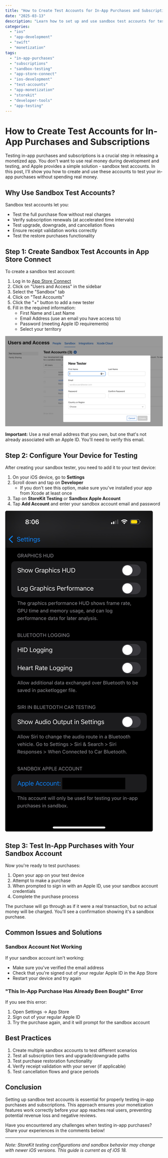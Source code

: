```yaml
---
title: "How to Create Test Accounts for In-App Purchases and Subscriptions"
date: "2025-03-13"
description: "Learn how to set up and use sandbox test accounts for testing in-app purchases and subscriptions in your iOS apps without real money. Step-by-step guide for app developers."
categories: 
  - "ios"
  - "app-development"
  - "swift"
  - "monetization"
tags: 
  - "in-app-purchases"
  - "subscriptions"
  - "sandbox-testing"
  - "app-store-connect"
  - "ios-development"
  - "test-accounts"
  - "app-monetization"
  - "storekit"
  - "developer-tools"
  - "app-testing"
---
```


# How to Create Test Accounts for In-App Purchases and Subscriptions

Testing in-app purchases and subscriptions is a crucial step in releasing a monetized app. You don't want to use real money during development and testing, and Apple provides a simple solution - sandbox test accounts. In this post, I'll show you how to create and use these accounts to test your in-app purchases without spending real money.

## Why Use Sandbox Test Accounts?

Sandbox test accounts let you:

- Test the full purchase flow without real charges
- Verify subscription renewals (at accelerated time intervals)
- Test upgrade, downgrade, and cancellation flows
- Ensure receipt validation works correctly
- Test the restore purchases functionality

## Step 1: Create Sandbox Test Accounts in App Store Connect

To create a sandbox test account:

1. Log in to [App Store Connect](https://appstoreconnect.apple.com/)
2. Click on "Users and Access" in the sidebar
3. Select the "Sandbox" tab
4. Click on "Test Accounts"
5. Click the "+" button to add a new tester
6. Fill in the required information:
   - First Name and Last Name
   - Email Address (use an email you have access to)
   - Password (meeting Apple ID requirements)
   - Select your territory

![App Store Connect Sandbox Test Account Creation](/assets/images/sandbox-test-account-creation.jpg)

**Important:** Use a real email address that you own, but one that's not already associated with an Apple ID. You'll need to verify this email.

## Step 2: Configure Your Device for Testing

After creating your sandbox tester, you need to add it to your test device:

1. On your iOS device, go to **Settings**
2. Scroll down and tap on **Developer**
   - If you don't see this option, make sure you've installed your app from Xcode at least once
3. Tap on **StoreKit Testing** or **Sandbox Apple Account**
4. Tap **Add Account** and enter your sandbox account email and password

![Device Settings for Sandbox Account](/assets/images/sandbox-account-device-setup.jpg)

## Step 3: Test In-App Purchases with Your Sandbox Account

Now you're ready to test purchases:

1. Open your app on your test device
2. Attempt to make a purchase
3. When prompted to sign in with an Apple ID, use your sandbox account credentials
4. Complete the purchase process

The purchase will go through as if it were a real transaction, but no actual money will be charged. You'll see a confirmation showing it's a sandbox purchase.

## Common Issues and Solutions

### Sandbox Account Not Working

If your sandbox account isn't working:

- Make sure you've verified the email address
- Check that you're signed out of your regular Apple ID in the App Store
- Restart your device and try again

### "This In-App Purchase Has Already Been Bought" Error

If you see this error:

1. Open Settings → App Store
2. Sign out of your regular Apple ID
3. Try the purchase again, and it will prompt for the sandbox account

## Best Practices

1. Create multiple sandbox accounts to test different scenarios
2. Test all subscription tiers and upgrade/downgrade paths
3. Test purchase restoration functionality
4. Verify receipt validation with your server (if applicable)
5. Test cancellation flows and grace periods

## Conclusion

Setting up sandbox test accounts is essential for properly testing in-app purchases and subscriptions. This approach ensures your monetization features work correctly before your app reaches real users, preventing potential revenue loss and negative reviews.

Have you encountered any challenges when testing in-app purchases? Share your experiences in the comments below!

---

*Note: StoreKit testing configurations and sandbox behavior may change with newer iOS versions. This guide is current as of iOS 18.* 
